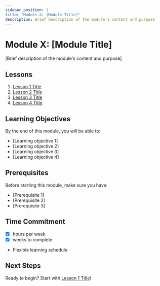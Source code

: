 ```yaml
---
sidebar_position: 1
title: "Module X: [Module Title]"
description: Brief description of the module's content and purpose
---
```


# Module X: [Module Title]

[Brief description of the module's content and purpose]

## Lessons

1. [Lesson 1 Title](./lesson-1)
2. [Lesson 2 Title](./lesson-2)
3. [Lesson 3 Title](./lesson-3)
4. [Lesson 4 Title](./lesson-4)

## Learning Objectives

By the end of this module, you will be able to:
- [Learning objective 1]
- [Learning objective 2]
- [Learning objective 3]
- [Learning objective 4]

## Prerequisites

Before starting this module, make sure you have:
- [Prerequisite 1]
- [Prerequisite 2]
- [Prerequisite 3]

## Time Commitment

- [X] hours per week
- [X] weeks to complete
- Flexible learning schedule

## Next Steps

Ready to begin? Start with [Lesson 1 Title](./lesson-1)! 